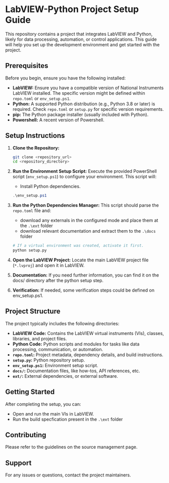 # LabVIEW-Python Project Setup Guide

This repository contains a project that integrates LabVIEW and Python, likely for data processing, automation, or control applications. This guide will help you set up the development environment and get started with the project.

## Prerequisites

Before you begin, ensure you have the following installed:

- **LabVIEW:** Ensure you have a compatible version of National Instruments LabVIEW installed. The specific version might be defined within `repo.toml` or `env_setup.ps1`.
- **Python:** A supported Python distribution (e.g., Python 3.8 or later) is required. Check `repo.toml` or `setup.py` for specific version requirements.
- **pip:** The Python package installer (usually included with Python).
- **Powershell:** A recent version of Powershell.

## Setup Instructions

1.  **Clone the Repository:**

    ```bash
    git clone <repository_url>
    cd <repository_directory>
    ```

2.  **Run the Environment Setup Script:**
    Execute the provided PowerShell script (`env_setup.ps1`) to configure your environment. This script will:

    - Install Python dependencies.

    ```powershell
    .\env_setup.ps1
    ```

3.  **Run the Python Dependencies Manager:**
    This script should parse the `repo.toml` file and:

    - download any externals in the configured mode and place them at the `.\ext` folder
    - download relevant documentation and extract them to the `.\docs` folder

    ```bash
    # If a virtual environment was created, activate it first.
    python setup.py
    ```

4.  **Open the LabVIEW Project:**
    Locate the main LabVIEW project file (`*.lvproj`) and open it in LabVIEW.

5.  **Documentation:**
    If you need further information, you can find it on the docs/ directory after the python setup step.

6.  **Verification:**
    If needed, some verification steps could be defined on env_setup.ps1.

## Project Structure

The project typically includes the following directories:

- **LabVIEW Code:** Contains the LabVIEW virtual instruments (VIs), classes, libraries, and project files.
- **Python Code:** Python scripts and modules for tasks like data processing, communication, or automation.
- **`repo.toml`:** Project metadata, dependency details, and build instructions.
- **`setup.py`:** Python repository setup.
- **`env_setup.ps1`:** Environment setup script.
- **`docs/`:** Documentation files, like how-tos, API references, etc.
- **`ext/`:** External dependencies, or external software.

## Getting Started

After completing the setup, you can:

- Open and run the main VIs in LabVIEW.
- Run the build specfication present in the `.\ext` folder

## Contributing

Please refer to the guidelines on the source management page.

## Support

For any issues or questions, contact the project maintainers.
